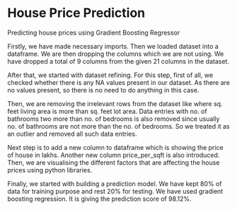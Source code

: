 # House Price Prediction
Predicting house prices using Gradient Boosting Regressor

Firstly, we have made necessary imports.
Then we loaded dataset into a dataframe.
We are then dropping the columns which we are not using. We have dropped a total of 9 columns from the given 21 columns in the dataset.

After that, we started with dataset refining. For this step, first of all, we checked whether there is any NA values present in our dataset. As there are no values present, so there is no need to do anything in this case.

Then, we are removing the irrelevant rows from the dataset like where sq. feet living area is more than sq. feet lot area. Data entries with no. of bathrooms two more than no. of bedrooms is also removed since usually no. of bathrooms are not more than the no. of bedrooms. So we treated it as an outlier and removed all such data entries.

Next step is to add a new column to dataframe which is showing the price of house in lakhs. Another new column price_per_sqft is also introduced.
Then, we are visualising the different factors that are affecting the house prices using python libraries. 

Finally, we started with building a prediction model. We have kept 80% of data for training purpose and rest 20% for testing.
We have used gradient boosting regression. It is giving the prediction score of 98.12%.
